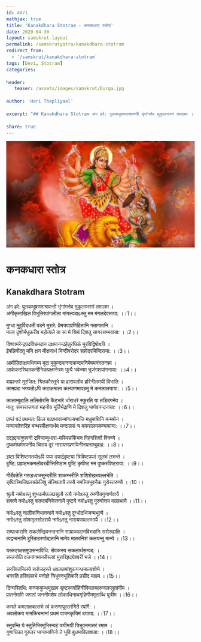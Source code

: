 ```yaml
---
id: 4071    
mathjax: true    
title: 'Kanakdhara Stotram - कनकधारा स्तोत्रं'    
date: 2020-04-30    
layout: samskrut-layout 
permalink: /samskrutyatra/kanakdhara-stotram
redirect_from: 
  - '/samskrut/kanakdhara-stotram'
tags: [Devi, Stotram]    
categories:    
    
header:    
   teaser: /assets/images/samskrut/Durga.jpg    
    
author: 'Hari Thapliyaal'    
    
excerpt: "## Kanakdhara Stotram अंग हरे: पुलकभूषणमाश्रयन्ती भृंगांगनेव मुकुलाभरणं तमालम । अंगीकृताखिल विभूतिरपांगलीला मांगल्यदाsस्तु मम मंगलदेवताया: ।।1।। मुग्धा मुहुर्विदधती वदने मुरारे: प्रेमत्रपाप्रणिहितानि गतागतानि । माला दृशोर्मधुकरीव महोत्पले या सा मे श्रियं दिशतु सागरसम्भवाया: ।।2।। विश्वामरेन्द्रपदविभ्रमदान दक्षमानन्दहेतुरधिकं मुरविद्विषोsपि । ईषन्निषीदतु मयि क्षण"
    
share: true    
---
```

![](/assets/images/samskrut/Durga.jpg)    
    
# कनकधारा स्तोत्र    
## Kanakdhara Stotram    
    
अंग हरे: पुलकभूषणमाश्रयन्ती भृंगांगनेव मुकुलाभरणं तमालम ।    
अंगीकृताखिल विभूतिरपांगलीला मांगल्यदाsस्तु मम मंगलदेवताया: ।।1।।    
    
मुग्धा मुहुर्विदधती वदने मुरारे: प्रेमत्रपाप्रणिहितानि गतागतानि ।    
माला दृशोर्मधुकरीव महोत्पले या सा मे श्रियं दिशतु सागरसम्भवाया: ।।2।।    
    
विश्वामरेन्द्रपदविभ्रमदान दक्षमानन्दहेतुरधिकं मुरविद्विषोsपि ।    
ईषन्निषीदतु मयि क्षण मीक्षणार्ध मिन्दीवरोदर सहोदरमिन्दिराया: ।।3।।    
    
आमीलिताक्षमधिगम्य मुदा मुकुन्दमानन्दकन्दमनिमेषमनंगतन्त्रम ।    
आकेकरस्थितकनीनिकपक्ष्मनेत्रम भूत्यै भवेन्मम भुजंगशयांगनाया: ।।4।।    
    
बाह्यन्तरे मुरजित: श्रितकौस्तुभे या हारावलीव हरिनीलमयी विभाति ।    
कामप्रदा भगवतोsपि कटाक्षमाला कल्याणमावहतु मे कमलालयाया: ।।5।।    
    
कालाम्बुदालि ललितोरसि कैटभारे र्धाराधरे स्फुरति या तडिदंगनेव ।    
मातु: समस्तजगतां महनीय मूर्तिर्भद्राणि मे दिशतु भार्गवनन्दनाया: ।।6।।    
    
प्राप्तं पदं प्रथमत: किल यत्प्रभावान्मांगल्यभाजि मधुमाथिनि मन्मथेन ।    
मय्यापतेत्तदिह मन्थरमीक्षणार्धम मन्दालसं च मकरालयकन्यकाया: ।।7।।    
    
दद्याद्दयानुपवनो द्रविणाम्बुधारा-मस्मिन्नकिंचन विहंगशिशौ विषण्णे ।    
दुष्कर्मघर्ममपनीय चिराय दूरं नारायणप्रणयिनीनयनाम्बुवाह: ।।8।।    
    
इष्टा विशिष्टमतयोsपि यया दयार्द्रदृष्टया त्रिविष्टपपदं सुलभं लभन्ते ।    
दृष्टि: प्रह्रष्टमकमलोदरदीप्तिरिष्टाम पुष्टिं कृषीष्ट मम पुष्करविष्टराया: ।।9।।    
    
गीर्देवतेति गरुड़ध्वजसुन्दरीति शाकम्भरीति शशिशेखरवल्लभेति ।    
सृष्टिस्थितिप्रलयकेलिषु संस्थितायै तस्यै नमस्त्रिभुवनैक गुरोस्तरुण्यै ।।10।।    
    
श्रुत्यै नमोsस्तु शुभकर्मफलप्रसूत्यै रत्यै नमोsस्तु रमणीयगुणार्णवायै ।    
शक्त्यै नमोsस्तु शतपत्रनिकेतनायै पुष्टयै नमोsस्तु पुरुषोत्तम वल्लभायै ।।11।।    
    
नमोsस्तु नालीकनिभाननायै नमोsस्तु दुग्धोदधिजन्मभूत्यै ।    
नमोsस्तु सोमामृतसोदरायै नमोsस्तु नारायणवल्लभायै ।।12।।    
    
सम्पत्कराणि सकलेन्द्रियनन्दनानि साम्राज्यदानविभवानि सरोरुहाक्षि ।    
त्वद्वन्दनानि दुरिताहरणोद्यतानि मामेव मातरनिशं कलयन्तु मान्ये ।।13।।    
    
यत्कटाक्षसमुपासनाविधि: सेवकस्य सकलार्थसम्पद: ।    
सन्तनोति वचनांगमानसैस्त्वां मुरारिहृदयेश्वरीं भजे ।।14।।    
    
सरसिजनिलये सरोजहस्ते धवलतमांशुकगन्धमाल्यशोभे ।    
भगवति हरिवल्लभे मनोज्ञे त्रिभुवनभूतिकरि प्रसीद मह्यम ।।15।।    
    
दिग्घस्तिभि: कनककुम्भमुखाव सृष्टस्वर्वाहिनीविमलचारुजलप्लुतांगीम ।    
प्रातर्नमामि जगतां जननीमशेष लोकाधिनाथगृहिणीममृताब्धि पुत्रीम ।।16।।    
    
कमले कमलाक्षवल्लभे त्वं करुणापूरतरंगितै रपांगै: ।    
अवलोकय मामकिंचनानां प्रथमं पात्रमकृत्रिमं दयाया: ।।17।।    
    
स्तुवन्ति ये स्तुतिभिरमूभिरन्वहं त्रयीमयीं त्रिभुवनमातरं रमाम ।    
गुणाधिका गुरुतर भाग्यभागिनो ते भुवि बुधभाविताशया: ।।18।।    
    
